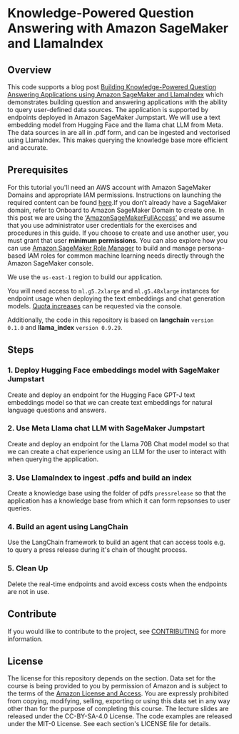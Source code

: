 # Knowledge-Powered Question Answering with Amazon SageMaker and LlamaIndex

## Overview
This code supports a blog post [Building Knowledge-Powered Question Answering Applications using Amazon SageMaker and LlamaIndex](link) which demonstrates building question and answering applications with the ability to query user-defined data sources. The application is supported by endpoints deployed in Amazon SageMaker Jumpstart. We will use a text embedding model from Hugging Face and the llama chat LLM from Meta. The data sources in are all in .pdf form, and can be ingested and vectorised using LlamaIndex. This makes querying the knowledge base more efficient and accurate. 

## Prerequisites
For this tutorial you'll need an AWS account with Amazon SageMaker Domains and appropriate IAM permissions. Instructions on launching the required content can be found [here](https://docs.aws.amazon.com/sagemaker/latest/dg/gs-set-up.html).If you don’t already have a SageMaker domain, refer to Onboard to Amazon SageMaker Domain to create one. In this post we are using the [‘AmazonSageMakerFullAccess’](https://docs.aws.amazon.com/aws-managed-policy/latest/reference/AmazonSageMakerFullAccess.html) and we assume that you use administrator user credentials for the exercises and procedures in this guide. If you choose to create and use another user, you must grant that user **minimum permissions**. You can also explore how you can use [Amazon SageMaker Role Manager](https://docs.aws.amazon.com/sagemaker/latest/dg/role-manager.html) to build and manage persona-based IAM roles for common machine learning needs directly through the Amazon SageMaker console. 




We use the `us-east-1` region to build our application.

You will need access to `ml.g5.2xlarge` and `ml.g5.48xlarge` instances for endpoint usage when deploying the text embeddings and chat generation models. [Quota increases](https://docs.aws.amazon.com/servicequotas/latest/userguide/request-quota-increase.html) can be requested via the console.

Additionally, the code in this repository is based on **langchain** `version 0.1.0` and **llama_index** `version 0.9.29`.

## Steps

### 1. Deploy Hugging Face embeddings model with SageMaker Jumpstart
Create and deploy an endpoint for the Hugging Face GPT-J text embeddings model so that we can create text embeddings for natural language questions and answers. 

### 2. Use Meta Llama chat LLM with SageMaker Jumpstart
Create and deploy an endpoint for the Llama 70B Chat model model so that we can create a chat experience using an LLM for the user to interact with when querying the application.

### 3. Use LlamaIndex to ingest .pdfs and build an index
Create a knowledge base using the folder of pdfs `pressrelease` so that the application has a knowledge base from which it can form repsonses to user queries.

### 4. Build an agent using LangChain
Use the LangChain framework to build an agent that can access tools e.g. to query a press release during it's chain of thought process.

### 5. Clean Up
Delete the real-time endpoints and avoid excess costs when the endpoints are not in use.

## Contribute
If you would like to contribute to the project, see [CONTRIBUTING](https://github.com/pnipinto/llms-amazon-bedrock-sagemaker/blob/main/CONTRIBUTING.md#security-issue-notifications) for more information.

## License
The license for this repository depends on the section.  Data set for the course is being provided to you by permission of Amazon and is subject to the terms of the [Amazon License and Access](https://www.amazon.com/gp/help/customer/display.html?nodeId=201909000). You are expressly prohibited from copying, modifying, selling, exporting or using this data set in any way other than for the purpose of completing this course. The lecture slides are released under the CC-BY-SA-4.0 License.  The code examples are released under the MIT-0 License. See each section's LICENSE file for details.

